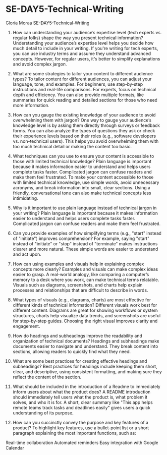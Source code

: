 # SE-DAY5-Technical-Writing
Gloria Moraa
SE-DAY5-Technical-Writing
1.	How can understanding your audience’s expertise level (tech experts vs. regular folks) shape the way you present technical information?
Understanding your audience’s expertise level helps you decide how much detail to include in your writing. If you're writing for tech experts, you can use industry terms and assume they understand advanced concepts. However, for regular users, it's better to simplify explanations and avoid complex jargon.
2.	What are some strategies to tailor your content to different audience types?
To tailor content for different audiences, you can adjust your language, tone, and examples. For beginners, use step-by-step instructions and real-life comparisons. For experts, focus on technical depth and efficiency. You can also provide multiple formats, like summaries for quick reading and detailed sections for those who need more information.
3.	How can you gauge the existing knowledge of your audience to avoid overwhelming them with jargon?
One way to gauge your audience’s knowledge level is by asking them directly through surveys or feedback forms. You can also analyze the types of questions they ask or check their experience levels based on their roles (e.g., software developers vs. non-technical users). This helps you avoid overwhelming them with too much technical detail or making the content too basic.
4.	What techniques can you use to ensure your content is accessible to those with limited technical knowledge?
Plain language is important because it makes information easier to understand and helps users complete tasks faster. Complicated jargon can confuse readers and make them feel frustrated.
To make your content accessible to those with limited technical knowledge, use simple words, avoid unnecessary acronyms, and break information into small, clear sections. Using a friendly, conversational tone can also make technical concepts less intimidating.
5.	Why is it important to use plain language instead of technical jargon in your writing?
             Plain language is important because it makes information easier to understand and helps                      users complete tasks faster. Complicated jargon can confuse readers and make them feel frustrated.

6.	Can you provide examples of how simplifying terms (e.g., "start" instead of "initiate") improves comprehension?
For example, saying "start" instead of "initiate" or "stop" instead of "terminate" makes instructions clearer and more natural. These simple words are easier to understand and act upon.
7.	How can using examples and visuals help in explaining complex concepts more clearly?
Examples and visuals can make complex ideas easier to grasp. A real-world analogy, like comparing a computer’s memory to a desk where you work, can make technical terms relatable. Visuals such as diagrams, screenshots, and charts help explain processes and relationships that are difficult to describe in words.

8.	What types of visuals (e.g., diagrams, charts) are most effective for different kinds of technical information?
Different visuals work best for different content. Diagrams are great for showing workflows or system structures, charts help visualize data trends, and screenshots are useful for step-by-step guides. Choosing the right visual improves clarity and engagement.

9.	How do headings and subheadings improve the readability and organization of technical documents?
Headings and subheadings make documents easier to navigate and understand. They break content into sections, allowing readers to quickly find what they need.

10.	What are some best practices for creating effective headings and subheadings?
Best practices for headings include keeping them short, clear, and descriptive, using consistent formatting, and making sure they reflect the content of the section.

11.	What should be included in the introduction of a Readme to immediately inform users about what the product does?
A README introduction should immediately tell users what the product is, what problem it solves, and who it is for. A short, clear summary like "This app helps remote teams track tasks and deadlines easily" gives users a quick understanding of its purpose.

12.	How can you succinctly convey the purpose and key features of a product?
To highlight key features, use a bullet-point list or a short paragraph explaining the most important functions, such as:

Real-time collaboration
Automated reminders
Easy integration with Google Calendar

